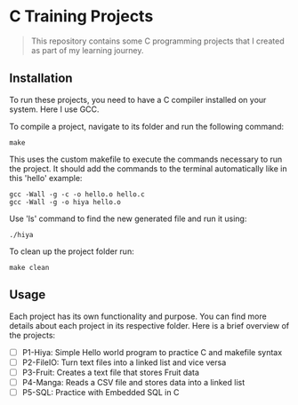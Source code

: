 # C Training Projects
> This repository contains some C programming projects that I created as part of my learning journey.

## Installation

To run these projects, you need to have a C compiler installed on your system. Here I use GCC.

To compile a project, navigate to its folder and run the following command:
```
make
```

This uses the custom makefile to execute the commands necessary to run the project. It should add the commands to the terminal automatically like in this 'hello' example:
```
gcc -Wall -g -c -o hello.o hello.c
gcc -Wall -g -o hiya hello.o
```

Use 'ls' command to find the new generated file and run it using:
```
./hiya
```

To clean up the project folder run:
```
make clean
```

## Usage
Each project has its own functionality and purpose. You can find more details about each project in its respective folder.
Here is a brief overview of the projects:
- [ ] P1-Hiya: Simple Hello world program to practice C and makefile syntax
- [ ] P2-FileIO: Turn text files into a linked list and vice versa
- [ ] P3-Fruit: Creates a text file that stores Fruit data
- [ ] P4-Manga: Reads a CSV file and stores data into a linked list
- [ ] P5-SQL: Practice with Embedded SQL in C
